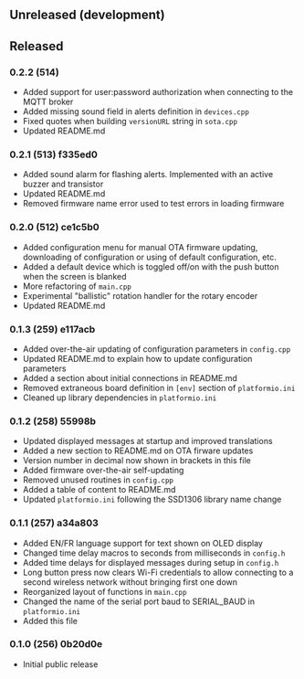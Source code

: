 
## Unreleased (development)


## Released


### 0.2.2 (514)

  - Added support for user:password authorization when connecting to the MQTT broker
  - Added missing sound field in alerts definition in `devices.cpp`
  - Fixed quotes when building `versionURL` string in `sota.cpp`
  - Updated README.md


### 0.2.1 (513) f335ed0

  - Added sound alarm for flashing alerts. Implemented with an active buzzer and transistor
  - Updated README.md
  - Removed firmware name error used to test errors in loading firmware

### 0.2.0 (512) ce1c5b0
  
  - Added configuration menu for manual OTA firmware updating, downloading of configuration or using of default configuration, etc.
  - Added a default device which is toggled off/on with the push button when the screen is blanked
  - More refactoring of `main.cpp`
  - Experimental "ballistic" rotation handler for the rotary encoder
  - Updated README.md
  

### 0.1.3 (259) e117acb

  - Added over-the-air updating of configuration parameters in `config.cpp`
  - Updated README.md to explain how to update configuration parameters
  - Added a section about initial connections in README.md 
  - Removed extraneous board definition in `[env]` section of `platformio.ini`
  - Cleaned up library dependencies in `platformio.ini`


### 0.1.2 (258) 55998b

  - Updated displayed messages at startup and improved translations 
  - Added a new section to README.md on OTA firware updates
  - Version number in decimal now shown in brackets in this file
  - Added firmware over-the-air self-updating 
  - Removed unused routines in `config.cpp`
  - Added a table of content to README.md
  - Updated `platformio.ini` following the SSD1306 library name change 


### 0.1.1 (257) a34a803

- Added EN/FR language support for text shown on OLED display
- Changed time delay macros to seconds from milliseconds in `config.h`
- Added time delays for displayed messages during setup in `config.h`
- Long button press now clears Wi-Fi credentials to allow connecting to a second wireless network without bringing first one down
- Reorganized layout of functions in `main.cpp`
- Changed the name of the serial port baud to SERIAL_BAUD in `platformio.ini`
- Added this file


### 0.1.0 (256) 0b20d0e

- Initial public release

